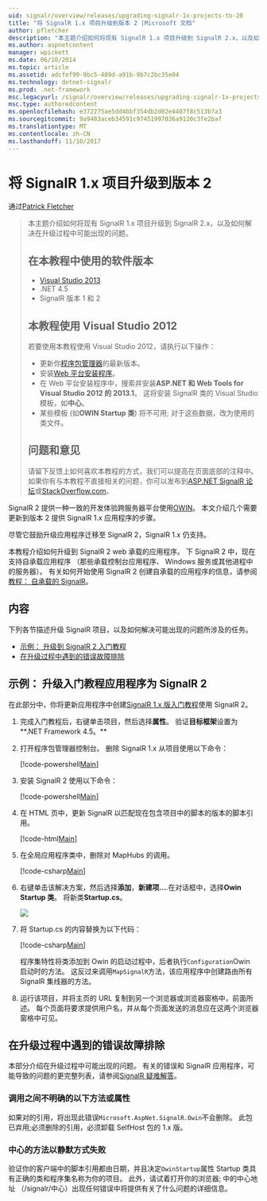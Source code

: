 ```yaml
---
uid: signalr/overview/releases/upgrading-signalr-1x-projects-to-20
title: "将 SignalR 1.x 项目升级到版本 2 |Microsoft 文档"
author: pfletcher
description: "本主题介绍如何将现有 SignalR 1.x 项目升级到 SignalR 2.x，以及如何解决在升级过程中可能出现的问题..."
ms.author: aspnetcontent
manager: wpickett
ms.date: 06/10/2014
ms.topic: article
ms.assetid: adcfef99-9bc5-489d-a91b-9b7c2bc35e04
ms.technology: dotnet-signalr
ms.prod: .net-framework
msc.legacyurl: /signalr/overview/releases/upgrading-signalr-1x-projects-to-20
msc.type: authoredcontent
ms.openlocfilehash: e372275ae5dd4bbf354db2d02e4407f8c513b7a3
ms.sourcegitcommit: 9a9483aceb34591c97451997036a9120c3fe2baf
ms.translationtype: MT
ms.contentlocale: zh-CN
ms.lasthandoff: 11/10/2017
---
```

<a name="upgrading-signalr-1x-projects-to-version-2"></a>将 SignalR 1.x 项目升级到版本 2
====================
通过[Patrick Fletcher](https://github.com/pfletcher)

> 本主题介绍如何将现有 SignalR 1.x 项目升级到 SignalR 2.x，以及如何解决在升级过程中可能出现的问题。
> 
> ## <a name="software-versions-used-in-the-tutorial"></a>在本教程中使用的软件版本
> 
> 
> - [Visual Studio 2013](https://www.microsoft.com/visualstudio/eng/2013-downloads)
> - .NET 4.5
> - SignalR 版本 1 和 2
>   
> 
> 
> ## <a name="using-visual-studio-2012-with-this-tutorial"></a>本教程使用 Visual Studio 2012
> 
> 
> 若要使用本教程使用 Visual Studio 2012，请执行以下操作：
> 
> - 更新你[程序包管理器](http://docs.nuget.org/docs/start-here/installing-nuget)的最新版本。
> - 安装[Web 平台安装程序](https://www.microsoft.com/web/downloads/platform.aspx)。
> - 在 Web 平台安装程序中，搜索并安装**ASP.NET 和 Web Tools for Visual Studio 2012 的 2013.1**。 这将安装 SignalR 类的 Visual Studio 模板，如**中心**。
> - 某些模板 (如**OWIN Startup 类**) 将不可用; 对于这些数据，改为使用的类文件。
> 
> 
> ## <a name="questions-and-comments"></a>问题和意见
> 
> 请留下反馈上如何喜欢本教程的方式，我们可以提高在页面底部的注释中。 如果你有与本教程不直接相关的问题，你可以发布到[ASP.NET SignalR 论坛](https://forums.asp.net/1254.aspx/1?ASP+NET+SignalR)或[StackOverflow.com](http://stackoverflow.com/)。


SignalR 2 提供一种一致的开发体验跨服务器平台使用[OWIN](http://owin.org)。 本文介绍几个需要更新到版本 2 提供 SignalR 1.x 应用程序的步骤。

尽管它鼓励升级应用程序迁移至 SignalR 2，SignalR 1.x 仍支持。

本教程介绍如何升级到 SignalR 2 web 承载的应用程序。 下 SignalR 2 中，现在支持自承载应用程序 （那些承载控制台应用程序、 Windows 服务或其他进程中的服务器）。 有关如何开始使用 SignalR 2 创建自承载的应用程序的信息，请参阅[教程： 自承载的 SignalR](../deployment/tutorial-signalr-self-host.md)。

## <a name="contents"></a>内容

下列各节描述升级 SignalR 项目，以及如何解决可能出现的问题所涉及的任务。

- [示例： 升级到 SignalR 2 入门教程](#example)
- [在升级过程中遇到的错误故障排除](#troubleshooting)

<a id="example"></a>

## <a name="example-upgrading-the-getting-started-tutorial-application-to-signalr-2"></a>示例： 升级入门教程应用程序为 SignalR 2

在此部分中，你将更新应用程序中创建[SignalR 1.x 版入门教程](../older-versions/index.md)使用 SignalR 2。

1. 完成入门教程后，右键单击项目，然后选择**属性**。 验证**目标框架**设置为**.NET Framework 4.5。**
2. 打开程序包管理器控制台。 删除 SignalR 1.x 从项目使用以下命令：

    [!code-powershell[Main](upgrading-signalr-1x-projects-to-20/samples/sample1.ps1)]
3. 安装 SignalR 2 使用以下命令：

    [!code-powershell[Main](upgrading-signalr-1x-projects-to-20/samples/sample2.ps1)]
4. 在 HTML 页中，更新 SignalR 以匹配现在包含项目中的脚本的版本的脚本引用。

    [!code-html[Main](upgrading-signalr-1x-projects-to-20/samples/sample3.html)]
5. 在全局应用程序类中，删除对 MapHubs 的调用。

    [!code-csharp[Main](upgrading-signalr-1x-projects-to-20/samples/sample4.cs)]
6. 右键单击该解决方案，然后选择**添加**，**新建项...**.在对话框中，选择**Owin Startup 类**。 将新类**Startup.cs**。

    ![](upgrading-signalr-1x-projects-to-20/_static/image1.png)
7. 将 Startup.cs 的内容替换为以下代码：

    [!code-csharp[Main](upgrading-signalr-1x-projects-to-20/samples/sample5.cs)]

    程序集特性将类添加到 Owin 的启动过程中，后者执行`Configuration`Owin 启动时的方法。 这反过来调用`MapSignalR`方法，该应用程序中创建路由所有 SignalR 集线器的方法。
8. 运行该项目，并将主页的 URL 复制到另一个浏览器或浏览器窗格中，前面所述。 每个页面将要求提供用户名，并从每个页面发送的消息应在这两个浏览器窗格中可见。

<a id="troubleshooting"></a>

## <a name="troubleshooting-errors-encountered-during-upgrading"></a>在升级过程中遇到的错误故障排除

本部分介绍在升级过程中可能出现的问题。 有关的错误和 SignalR 应用程序，可能导致的问题的更完整列表，请参阅[SignalR 疑难解答](../testing-and-debugging/troubleshooting.md)。

### <a name="the-call-is-ambiguous-between-the-following-methods-or-properties"></a>调用之间不明确的以下方法或属性

如果对的引用，将出现此错误`Microsoft.AspNet.SignalR.Owin`不会删除。 此包已弃用;必须删除的引用，必须卸载 SelfHost 包的 1.x 版。

### <a name="hub-methods-fail-silently"></a>中心的方法以静默方式失败

验证你的客户端中的脚本引用都由日期，并且决定`OwinStartup`属性 Startup 类具有正确的类和程序集名称为你的项目。 此外，请试着打开你的浏览器; 中的中心地址 （/signalr/中心）出现任何错误中将提供有关了什么问题的详细信息。
